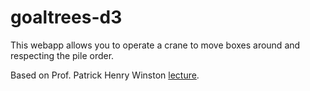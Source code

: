 # goaltrees-d3

This webapp allows you to operate a crane to move boxes around and respecting the pile order.

Based on Prof. Patrick Henry Winston [lecture](https://www.youtube.com/watch?v=leXa7EKUPFk).
